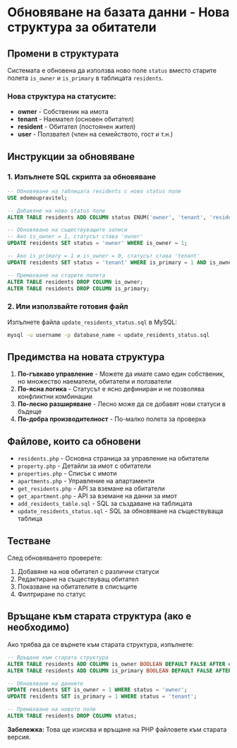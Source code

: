 # Обновяване на базата данни - Нова структура за обитатели

## Промени в структурата

Системата е обновена да използва ново поле `status` вместо старите полета `is_owner` и `is_primary` в таблицата `residents`.

### Нова структура на статусите:

- **owner** - Собственик на имота
- **tenant** - Наемател (основен обитател)
- **resident** - Обитател (постоянен жител)
- **user** - Ползвател (член на семейството, гост и т.н.)

## Инструкции за обновяване

### 1. Изпълнете SQL скрипта за обновяване

```sql
-- Обновяване на таблицата residents с ново status поле
USE edomoupravitel;

-- Добавяне на ново status поле
ALTER TABLE residents ADD COLUMN status ENUM('owner', 'tenant', 'resident', 'user') NOT NULL DEFAULT 'user' AFTER email;

-- Обновяване на съществуващите записи
-- Ако is_owner = 1, статусът става 'owner'
UPDATE residents SET status = 'owner' WHERE is_owner = 1;

-- Ако is_primary = 1 и is_owner = 0, статусът става 'tenant'
UPDATE residents SET status = 'tenant' WHERE is_primary = 1 AND is_owner = 0;

-- Премахване на старите полета
ALTER TABLE residents DROP COLUMN is_owner;
ALTER TABLE residents DROP COLUMN is_primary;
```

### 2. Или използвайте готовия файл

Изпълнете файла `update_residents_status.sql` в MySQL:

```bash
mysql -u username -p database_name < update_residents_status.sql
```

## Предимства на новата структура

1. **По-гъвкаво управление** - Можете да имате само един собственик, но множество наематели, обитатели и ползватели
2. **По-ясна логика** - Статусът е ясно дефиниран и не позволява конфликтни комбинации
3. **По-лесно разширяване** - Лесно може да се добавят нови статуси в бъдеще
4. **По-добра производителност** - По-малко полета за проверка

## Файлове, които са обновени

- `residents.php` - Основна страница за управление на обитатели
- `property.php` - Детайли за имот с обитатели
- `properties.php` - Списък с имоти
- `apartments.php` - Управление на апартаменти
- `get_residents.php` - API за вземане на обитатели
- `get_apartment.php` - API за вземане на данни за имот
- `add_residents_table.sql` - SQL за създаване на таблицата
- `update_residents_status.sql` - SQL за обновяване на съществуваща таблица

## Тестване

След обновяването проверете:

1. Добавяне на нов обитател с различни статуси
2. Редактиране на съществуващ обитател
3. Показване на обитателите в списъците
4. Филтриране по статус

## Връщане към старата структура (ако е необходимо)

Ако трябва да се върнете към старата структура, изпълнете:

```sql
-- Връщане към старата структура
ALTER TABLE residents ADD COLUMN is_owner BOOLEAN DEFAULT FALSE AFTER email;
ALTER TABLE residents ADD COLUMN is_primary BOOLEAN DEFAULT FALSE AFTER is_owner;

-- Обновяване на данните
UPDATE residents SET is_owner = 1 WHERE status = 'owner';
UPDATE residents SET is_primary = 1 WHERE status = 'tenant';

-- Премахване на новото поле
ALTER TABLE residents DROP COLUMN status;
```

**Забележка:** Това ще изисква и връщане на PHP файловете към старата версия. 